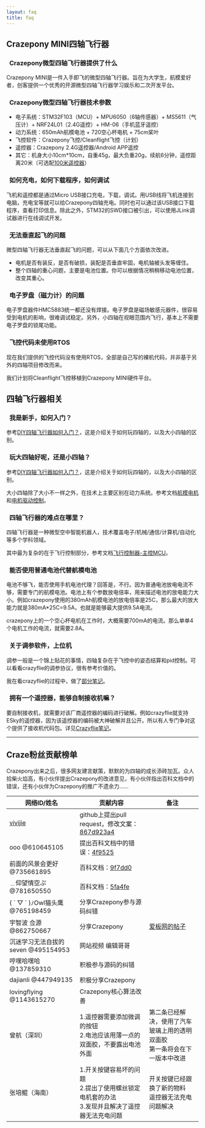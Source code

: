 ```yaml
---
layout: faq
title: faq
---
```


## Crazepony MINI四轴飞行器

### <i class="fa fa-arrow-right"></i>&nbsp;&nbsp;Crazepony微型四轴飞行器提供了什么

Crazepony MINI是一件入手即飞的微型四轴飞行器。旨在为大学生，航模爱好者，创客提供一个优秀的开源微型四轴飞行器学习娱乐和二次开发平台。

### <i class="fa fa-arrow-right"></i>&nbsp;&nbsp;Crazepony微型四轴飞行器技术参数

* 电子系统：STM32F103（MCU）+ MPU6050（6轴传感器）+ MS5611（气压计）+ NRF24L01（2.4G遥控）+ HM-06（手机蓝牙遥控）
* 动力系统：650mAh航模电池 + 720空心杯电机 + 75cm桨叶
* 飞控软件：Crazepony飞控/Cleanflight飞控（计划）
* 遥控器：Crazepony 2.4G遥控器/Android APP遥控
* 其它：机身大小10cm*10cm，自重45g，最大负重20g，续航6分钟，遥控距离20米（可选配[100米遥控器](./2015/01/23/about-5-1-version.html)）


### <i class="fa fa-arrow-right"></i>&nbsp;&nbsp;如何充电，如何下载程序，如何调试

飞机和遥控都是通过Micro USB接口充电，下载，调试。用USB线将飞机连接到电脑，充电宝等就可以给Crazepony四轴充电。同时也可以通过该USB接口下载程序，查看打印信息。除此之外，STM32的SWD接口被引出，可以使用JLink调试器进行在线调试开发。


### <i class="fa fa-arrow-right"></i>&nbsp;&nbsp;无法垂直起飞的问题
微型四轴飞行器无法垂直起飞的问题，可以从下面几个方面依次改进。

* 电机是否有装反，是否有破损，装配是否垂直牢固，电机轴被头发等缠住。
* 整个四轴的重心问题，主要是电池位置。你可以根据情况稍稍移动电池位置，改变其重心。

### <i class="fa fa-arrow-right"></i>&nbsp;&nbsp;电子罗盘（磁力计）的问题
电子罗盘器件HMC5883统一都还没有焊接。电子罗盘是磁场敏感元器件，很容易受到电机的影响，很难调试稳定。另外，小四轴在视眼范围内飞行，基本上不需要电子罗盘的锁尾功能。

### <i class="fa fa-arrow-right"></i>&nbsp;&nbsp;飞控代码未使用RTOS
现在我们提供的飞控代码没有使用RTOS，全部是自己写的裸机代码，并非基于另外的四轴项目修改而来。

我们计划将Cleanflight飞控移植到Crazepony MINI硬件平台。

## 四轴飞行器相关

### <i class="fa fa-arrow-right"></i>&nbsp;&nbsp;我是新手，如何入门？

参考[DIY四轴飞行器如何入门？](2014/07/31/diy-quadcopter.html)，这是介绍关于如何玩四轴的，以及大小四轴的区别。


### <i class="fa fa-arrow-right"></i>&nbsp;&nbsp;玩大四轴好呢，还是小四轴？

参考[DIY四轴飞行器如何入门？](2014/07/31/diy-quadcopter.html)，这是介绍关于如何玩四轴的，以及大小四轴的区别。

大小四轴除了大小不一样之外，在技术上主要区别在动力系统。参考文档[航模电机](http://www.crazepony.com/wiki/motor-aircraft-model.html)和[电机驱动控制](http://www.crazepony.com/wiki/motor-control-ic.html)。


### <i class="fa fa-arrow-right"></i>&nbsp;&nbsp;四轴飞行器的难点在哪里？

四轴飞行器是一种微型空中智能机器人，技术覆盖电子/机械/通信/计算机/自动化等多个学科领域。

其中最为复杂的在于飞行控制部分，参考文档[飞行控制器-主控MCU](http://www.crazepony.com/wiki/main-controller-mcu.html)。

### <i class="fa fa-arrow-right"></i>&nbsp;&nbsp;能否使用普通电池代替航模电池
电池不够飞，能否使用手机电池代理？回答是，不行。因为普通电池放电电流不够，需要专门的航模电池。电池上有个参数放电倍率，用来描述电池的放电能力大小。例如crazepony使用的380mAh航模电池的放电倍率是25C，那么最大的放大能力就是380mA*25C=9.5A，也就是能够最大提供9.5A电流。

crazepony上的一个空心杯电机在工作时，大概需要700mA的电流。那么单单4个电机工作的电流，就需要2.8A。

### <i class="fa fa-arrow-right"></i>&nbsp;&nbsp;关于调参软件，上位机

调参一般是一个锦上贴花的事情，四轴复杂在于飞控中的姿态结算和pid控制。可以看看crazyflie的调参协议，很有参考价值的。

我在看crazyflie的过程中，做了[部分笔记](http://www.crazepony.com/wiki/comm-protocol.html)。

### <i class="fa fa-arrow-right"></i>&nbsp;&nbsp;拥有一个遥控器，能够自制接收机嘛？

要自制接收机，就需要对该厂商遥控器的编码进行破解。例如crazyflie就支持ESky的遥控器，因为该遥控器的编码被大神破解并且公开。所以有人专门争对这个提供了接收机代码包。详见[Crazyflie笔记](http://www.crazepony.com/wiki/comm-protocol.html)。



<hr>

## Craze粉丝贡献榜单
Crazepony出来之后，很多网友建言献策，默默的为四轴的成长添砖加瓦。众人拾柴火焰高，有小伙伴提出Crazepony的改进意见，有小伙伴指出百科文档中的错误，还有小伙伴为Crazepony的推广不遗余力……

<table class="table table-bordered table-hover">
  <thead>
    <tr>
      <th>网络ID/姓名</th>
      <th>贡献内容</th>
      <th>备注</th>
    </tr>
  </thead>
  <tbody>
    <tr>
      <td><a href="https://github.com/vivijie">vivijie</a></td>
      <td>github上提出pull request，修改文案：<a href="https://github.com/Crazepony/crazepony.github.io/commit/867d923a49998694ee0d9fe43ec7844996a46968">867d923a4</a></td>
      <td></td>
    </tr>
    <tr>
      <td>ooo @610645105</td>
      <td>提出百科文档中的错误：<a href="https://github.com/Crazepony/crazepony.github.io/commit/4f95259939399d11b0d2852eed54b8afe7a567a1">4f9525</a></td>
      <td></td>
    </tr>
    <tr>
      <td>前面的风景会更好 @735661895</td>
      <td>百科文档：<a href="https://github.com/Crazepony/crazepony.github.io/commit/9f7dd03c12828adfe62f6f87393e8bc5b65db66c">9f7dd0</a></td>
      <td></td>
    </tr>
    <tr>
      <td>﹎仰望情空ぷ @781650550</td>
      <td>百科文档：<a href="https://github.com/Crazepony/crazepony.github.io/commit/5fa4fe0c9d02a5ea579ceb44a6a9e88c03fbd4d9">5fa4fe</a></td>
      <td></td>
    </tr>
    <tr>
        <td>( ´ ▽ ` )ﾉOwl猫头鹰 @765198459</td><td> 分享Crazepony参与源码纠错</td>
        <td></td>
    </tr>
    <tr>
        <td>宇智波 佥源  @862750667</td><td> 分享Crazepony</td>
        <td><a href="http://www.eeboard.com/bbs/thread-37979-1-1.html">爱板网的帖子</a></td>
    </tr>
    <tr>
        <td>沉迷学习无法自拔的seven  @495154953</td><td> 网站视频 编辑哥哥</td>
        <td></td>
    </tr>
    <tr>
        <td>哼嘿哈嘿哈  @137859310</td><td> 积极参与源码的纠错</td>
        <td></td>
    </tr>
    <tr>
        <td>dajianli @447949135</td><td> 积极分享Crazepony</td>
        <td></td>
    </tr>
    <tr>
        <td>lovingflying  @1143615270</td>
        <td> Crazepony核心算法改善</td>
        <td></td>
    </tr>
    <tr>
        <td>曾航（深圳）</td>
        <td>1.遥控器需要添加微调的按钮<br>2.电池应该用薄一点的双面胶，不要露出电池外面</td>
        <td>第二条已经解决，使用了汽车玻璃上用的透明双面胶<br>第一条将会在下一版本中改进</td>
    </tr>
    <tr>
        <td>张培鲲（海南）</td>
        <td>1.开关按键容易坏的问题<br>2.提出了使用螺丝锁定电机套的办法<br>3.发现并且解决了遥控器无法充电问题</td>
        <td>开关按键已经跟换了新的物料<br>遥控器无法充电问题解决</td>
    </tr>
  </tbody>
</table>

